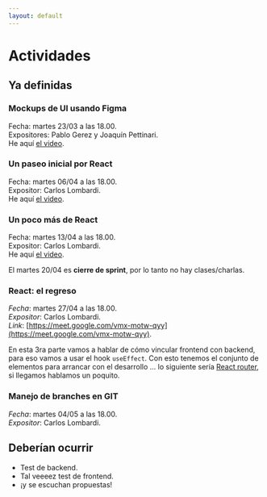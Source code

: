 ```yaml
---
layout: default
---
```


# Actividades

## Ya definidas

### Mockups de UI usando Figma
Fecha: martes 23/03 a las 18.00.  
Expositores: Pablo Gerez y Joaquín Pettinari.  
He aquí [el video](https://drive.google.com/file/d/1cUTDRfaw6aD7rbt3z8GpmbJN4gfjHqFF/view).

### Un paseo inicial por React
Fecha: martes 06/04 a las 18.00.  
Expositor: Carlos Lombardi.  
He aquí [el video](https://drive.google.com/file/d/1EpMdM1eiD2jewhTR1gbWA53vv8EHbytZ/view).

### Un poco más de React
Fecha: martes 13/04 a las 18.00.  
Expositor: Carlos Lombardi.  
He aquí [el video](https://drive.google.com/file/d/1b4IiRz3pWqToCo2qpn9_N33lLcxCjPLT).

El martes 20/04 es **cierre de sprint**, por lo tanto no hay clases/charlas.

### React: el regreso
_Fecha_: martes 27/04 a las 18.00.  
_Expositor_: Carlos Lombardi.  
_Link_: [https://meet.google.com/vmx-motw-qyy](https://meet.google.com/vmx-motw-qyy).

En esta 3ra parte vamos a hablar de cómo vincular frontend con backend, para eso vamos a usar el hook `useEffect`.
Con esto tenemos el conjunto de elementos para arrancar con el desarrollo ... lo siguiente sería [React router](https://reactrouter.com/), si llegamos hablamos un poquito.  


### Manejo de branches en GIT
_Fecha_: martes 04/05 a las 18.00.  
_Expositor_: Carlos Lombardi.  


## Deberían ocurrir
- Test de backend.
- Tal veeeez test de frontend.
- ¡y se escuchan propuestas!


